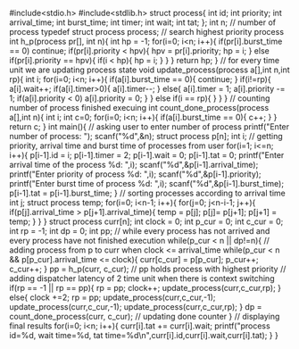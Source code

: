#include<stdio.h>
#include<stdlib.h>
struct process{
int id;
int priority;
int arrival_time;
int burst_time;
int timer;
int wait;
int tat;
};
int n; // number of process
typedef struct process process;
// search highest priority process
int h_p(process pr[], int n){
int hp = -1;
for(i=0; i<n; i++){
if(pr[i].burst_time == 0)
continue;
if(pr[i].priority < hpv){
hpv = pr[i].priority;
hp = i;
}
else if(pr[i].priority == hpv){
if(i < hp){
hp = i;
}
}
}
return hp;
}
// for every time unit we are updating process state
void update_process(process a[],int n,int rp){
int i;
for(i=0; i<n; i++){
if(a[i].burst_time == 0){
continue;
}
if(i!=rp){
a[i].wait++;
if(a[i].timer>0){
a[i].timer--;
}
else{
a[i].timer = 1;
a[i].priority -= 1;
if(a[i].priority < 0)
a[i].priority = 0;
}
}
else if(i == rp){
}
}
}
// counting number of process finished execuing
int count_done_process(process a[],int n){
int i;
int c=0;
for(i=0; i<n; i++){
if(a[i].burst_time == 0){
c++;
}
}
return c;
}
int main(){
// asking user to enter number of process
printf("Enter number of process: ");
scanf("%d",&n);
struct process p[n];
int i;
// getting priority, arrival time and burst time of processes from user
for(i=1; i<=n; i++){
p[i-1].id = i;
p[i-1].timer = 2;
p[i-1].wait = 0;
p[i-1].tat = 0;
printf("Enter arrival time of the process %d: ",i);
scanf("%d",&p[i-1].arrival_time);
printf("Enter priority of process %d: ",i);
scanf("%d",&p[i-1].priority);
printf("Enter burst time of process %d: ",i);
scanf("%d",&p[i-1].burst_time);
p[i-1].tat = p[i-1].burst_time;
}
// sorting processes according to arrival time
int j;
struct process temp;
for(i=0; i<n-1; i++){
for(j=0; j<n-i-1; j++){
if(p[j].arrival_time > p[j+1].arrival_time){
temp = p[j];
p[j]= p[j+1];
p[j+1] = temp;
}
}
}
struct process curr[n];
int clock = 0;
int p_cur = 0;
int c_cur = 0;
int rp = -1;
int dp = 0;
int pp;
// while every process has not arrived and every process have not finished execution
while(p_cur < n || dp!=n){
// adding process from p to curr when clock <= arrival_time
while(p_cur < n && p[p_cur].arrival_time <= clock){
curr[c_cur] = p[p_cur];
p_cur++;
c_cur++;
}
pp = h_p(curr, c_cur); // pp holds process with highest priority
// adding dispatcher latency of 2 time unit when there is context switching
if(rp == -1 || rp == pp){
rp = pp;
clock++;
update_process(curr,c_cur,rp);
}
else{
clock +=2;
rp = pp;
update_process(curr,c_cur,-1);
update_process(curr,c_cur,-1);
update_process(curr,c_cur,rp);
}
dp = count_done_process(curr, c_cur); // updating done counter
}
// displaying final results
for(i=0; i<n; i++){
curr[i].tat += curr[i].wait;
printf("process id=%d, wait time=%d, tat time=%d\n",curr[i].id,curr[i].wait,curr[i].tat);
}
}
